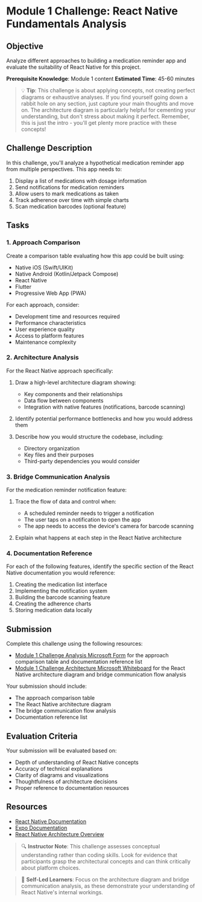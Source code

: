# Module 1 Challenge: React Native Fundamentals Analysis

## Objective
Analyze different approaches to building a medication reminder app and evaluate the suitability of React Native for this project.

**Prerequisite Knowledge**: Module 1 content
**Estimated Time**: 45-60 minutes

> 💡 **Tip**: This challenge is about applying concepts, not creating perfect diagrams or exhaustive analyses. If you find yourself going down a rabbit hole on any section, just capture your main thoughts and move on. The architecture diagram is particularly helpful for cementing your understanding, but don't stress about making it perfect. Remember, this is just the intro - you'll get plenty more practice with these concepts!

## Challenge Description

In this challenge, you'll analyze a hypothetical medication reminder app from multiple perspectives. This app needs to:

1. Display a list of medications with dosage information
2. Send notifications for medication reminders
3. Allow users to mark medications as taken
4. Track adherence over time with simple charts
5. Scan medication barcodes (optional feature)

## Tasks

### 1. Approach Comparison

Create a comparison table evaluating how this app could be built using:
- Native iOS (Swift/UIKit)
- Native Android (Kotlin/Jetpack Compose)
- React Native
- Flutter
- Progressive Web App (PWA)

For each approach, consider:
- Development time and resources required
- Performance characteristics
- User experience quality
- Access to platform features
- Maintenance complexity

### 2. Architecture Analysis

For the React Native approach specifically:

1. Draw a high-level architecture diagram showing:
   - Key components and their relationships
   - Data flow between components
   - Integration with native features (notifications, barcode scanning)
   
2. Identify potential performance bottlenecks and how you would address them

3. Describe how you would structure the codebase, including:
   - Directory organization
   - Key files and their purposes
   - Third-party dependencies you would consider

### 3. Bridge Communication Analysis

For the medication reminder notification feature:

1. Trace the flow of data and control when:
   - A scheduled reminder needs to trigger a notification
   - The user taps on a notification to open the app
   - The app needs to access the device's camera for barcode scanning

2. Explain what happens at each step in the React Native architecture

### 4. Documentation Reference

For each of the following features, identify the specific section of the React Native documentation you would reference:

1. Creating the medication list interface
2. Implementing the notification system
3. Building the barcode scanning feature
4. Creating the adherence charts
5. Storing medication data locally

## Submission

Complete this challenge using the following resources:
- [Module 1 Challenge Analysis Microsoft Form](https://forms.office.com/r/module1ChallengeAnalysis) for the approach comparison table and documentation reference list
- [Module 1 Challenge Architecture Microsoft Whiteboard](https://whiteboard.microsoft.com/module1ChallengeArchitecture) for the React Native architecture diagram and bridge communication flow analysis

Your submission should include:
- The approach comparison table
- The React Native architecture diagram
- The bridge communication flow analysis
- Documentation reference list

## Evaluation Criteria

Your submission will be evaluated based on:
- Depth of understanding of React Native concepts
- Accuracy of technical explanations
- Clarity of diagrams and visualizations
- Thoughtfulness of architecture decisions
- Proper reference to documentation resources

## Resources

- [React Native Documentation](https://reactnative.dev/docs/getting-started)
- [Expo Documentation](https://docs.expo.dev/)
- [React Native Architecture Overview](https://reactnative.dev/architecture/overview)

> 🔍 **Instructor Note**: This challenge assesses conceptual understanding rather than coding skills. Look for evidence that participants grasp the architectural concepts and can think critically about platform choices.

> 🚀 **Self-Led Learners**: Focus on the architecture diagram and bridge communication analysis, as these demonstrate your understanding of React Native's internal workings. 